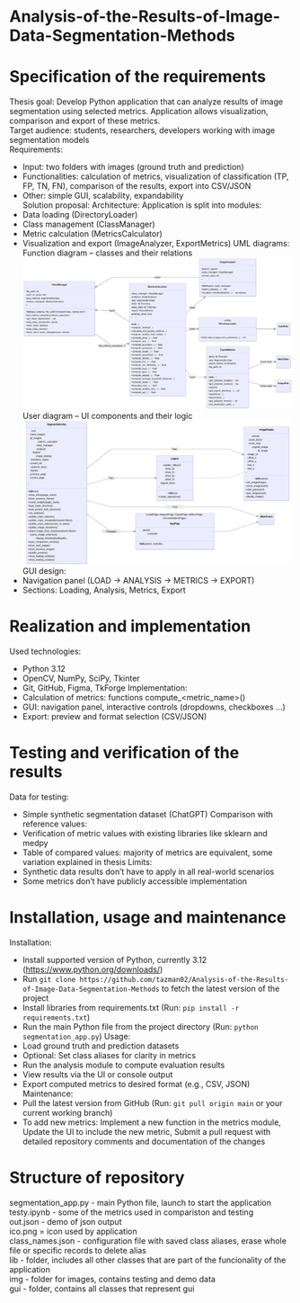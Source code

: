 # Analysis-of-the-Results-of-Image-Data-Segmentation-Methods

# Specification of the requirements 
Thesis goal: Develop Python application that can analyze results of image segmentation using selected metrics. Application allows visualization, comparison and export of these metrics.  
Target audience: students, researchers, developers working with image segmentation models  
Requirements:
-	Input: two folders with images (ground truth and prediction)  
-	Functionalities: calculation of metrics, visualization of classification (TP, FP, TN, FN), comparison of the results, export into CSV/JSON  
-	Other: simple GUI, scalability, expandability  
Solution proposal:
Architecture: Application is split into modules:
-	Data loading (DirectoryLoader)
-	Class management (ClassManager)
-	Metric calculation (MetricsCalculator)
-	Visualization and export (ImageAnalyzer, ExportMetrics)
UML diagrams:
Function diagram – classes and their relations
![UML diagram functions](img/uml_func.png)  
User diagram – UI components and their logic
![UML diagram UI](img/uml_ui.png)  
GUI design:
-	Navigation panel (LOAD -> ANALYSIS -> METRICS -> EXPORT)
-	Sections: Loading, Analysis, Metrics, Export
  
# Realization and implementation
Used technologies:
-	Python 3.12
-	OpenCV, NumPy, SciPy, Tkinter
-	Git, GitHub, Figma, TkForge
 Implementation:
-	Calculation of metrics: functions compute_<metric_name>()
-	GUI: navigation panel, interactive controls (dropdowns, checkboxes …)
-	Export: preview and format selection (CSV/JSON)

# Testing and verification of the results
Data for testing:
-	Simple synthetic segmentation dataset (ChatGPT)
Comparison with reference values:
-	Verification of metric values with existing libraries like sklearn and medpy
-	Table of compared values: majority of metrics are equivalent, some variation explained in thesis
Limits:
-	Synthetic data results don’t have to apply in all real-world scenarios
-	Some metrics don’t have publicly accessible implementation


# Installation, usage and maintenance
Installation:
-	Install supported version of Python, currently 3.12 (https://www.python.org/downloads/)
-	Run `git clone https://github.com/tazman02/Analysis-of-the-Results-of-Image-Data-Segmentation-Methods`  to fetch the latest version of the project
-	Install libraries from requirements.txt
(Run: `pip install -r requirements.txt`)
-	Run the main Python file from the project directory
(Run: `python segmentation_app.py`)
Usage:
-	Load ground truth and prediction datasets
-	Optional: Set class aliases for clarity in metrics
-	Run the analysis module to compute evaluation results
-	View results via the UI or console output
-	Export computed metrics to desired format (e.g., CSV, JSON)
Maintenance:
-	Pull the latest version from GitHub
(Run: `git pull origin main` or your current working branch)
-	To add new metrics:  Implement a new function in the metrics module,  Update the UI to include the new metric,  Submit a pull request with detailed repository comments and documentation of the changes


# Structure of repository
segmentation_app.py - main Python file, launch to start the application  
testy.ipynb - some of the metrics used in compariston and testing  
out.json - demo of json output  
ico.png = icon used by application  
class_names.json - configuration file with saved class aliases, erase whole file or specific records to delete alias  
lib - folder, includes all other classes that are part of the funcionality of the application  
img - folder for images, contains testing and demo data  
gui - folder, contains all classes that represent gui  


